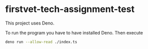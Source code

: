 # firstvet-tech-assignment-test

This project uses Deno. 

To run the program you have to have installed Deno. Then execute 
```bash
deno run --allow-read ./index.ts 
```